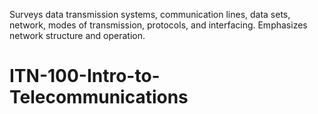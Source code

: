 Surveys data transmission systems, communication lines, data sets, network, modes of transmission, protocols, and interfacing. Emphasizes network structure and operation.
# ITN-100-Intro-to-Telecommunications
